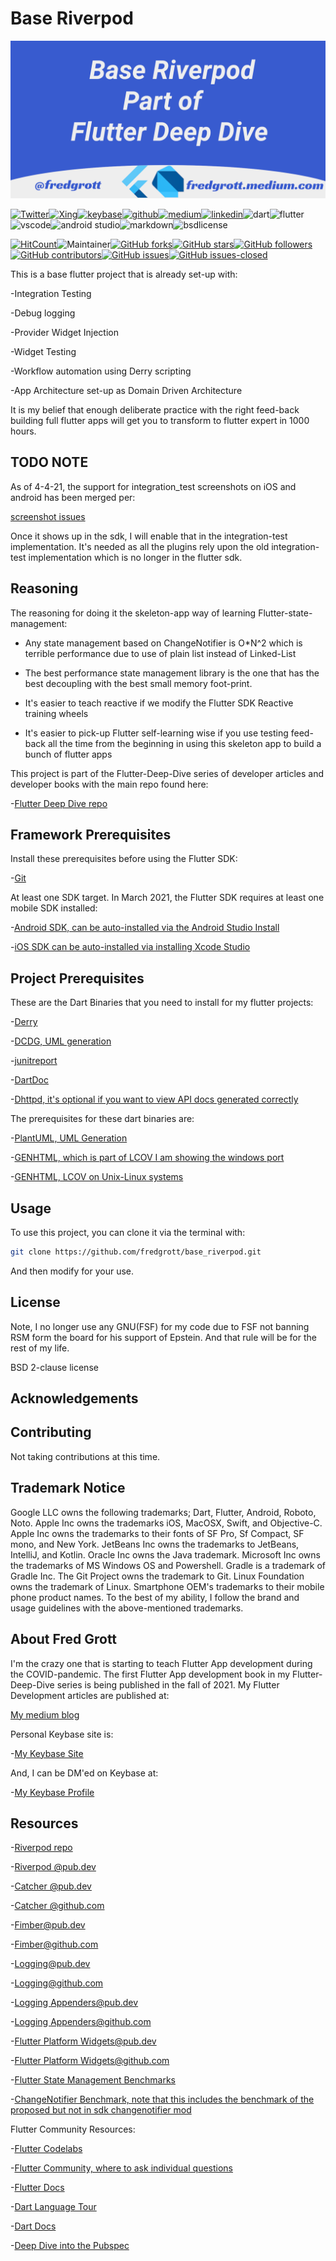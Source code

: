 # Base Riverpod

![git-repo-card](./media/git-repo-card.png)

[![Twitter](https://img.shields.io/badge/Twitter-1DA1F2?style=for-the-badge&logo=twitter&logoColor=white)](https://twitter.com/fredgrott)[![Xing](https://img.shields.io/badge/Xing-006567?style=for-the-badge&logo=xing&logoColor=white)](https://www.xing.com/profile/Fred_Grott/cv)[![keybase](https://img.shields.io/badge/Keybase-33A0FF?&style=for-the-badge&logo=keybase&logoColor=white)](https://keybase.io/fredgrott)[![github](https://img.shields.io/badge/GitHub-181717?style=for-the-badge&logo=github&logoColor=white)](https://github.com/fredgrott)[![medium](https://img.shields.io/badge/medium-%2312100E.svg?&style=for-the-badge&logo=medium&logoColor=white)](https://fredgrott.medium.com)[![linkedin](https://img.shields.io/badge/LinkedIn-0077B5?style=for-the-badge&logo=linkedin&logoColor=white)](https://www.linkedin.com/in/fredgrottstartupfluttermobileappdesigner/)![dart](https://img.shields.io/badge/dart-%230175C2.svg?&style=for-the-badge&logo=dart&logoColor=white)![flutter](https://img.shields.io/badge/Flutter%20-%2302569B.svg?&style=for-the-badge&logo=Flutter&logoColor=white)![vscode](https://img.shields.io/badge/VSCode-007ACC?&style=for-the-badge&logo=visual-studio-code&logoColor=white)![android studio](https://img.shields.io/badge/Android_Studio-3DDC84?&style=for-the-badge&logo=android-studio&logoColor=white)![markdown](https://img.shields.io/badge/Markdown-000000?&style=for-the-badge&logo=markdown&logoColor=white)![bsdlicense](https://img.shields.io/badge/-BSD_License-61DAFB?&logoColor=white&style=for-the-badge)

[![HitCount](http://hits.dwyl.com/fredgrott/base_riverpod.svg)](http://hits.dwyl.com/fredgrott/base_riverpod)![Maintainer](https://img.shields.io/badge/maintainer-theMaintainer-blue)[![GitHub forks](https://img.shields.io/github/forks/fredgrott/base_riverpod.svg?style=social&label=Fork&maxAge=2592000)](https://github.com/fredgrott/base_riverpod/network/)[![GitHub stars](https://img.shields.io/github/stars/fredgrott/base_riverpod.svg?style=social&label=Star&maxAge=2592000)](https://github.com/fredgrott/base_riverpod/stargazers/)[![GitHub followers](https://img.shields.io/github/followers/fredgrott.svg?style=social&label=Follow&maxAge=2592000)](https://github.com/fredgrott?tab=followers)[![GitHub contributors](https://img.shields.io/github/contributors/fredgrott/base_riverpod.svg)](https://github.com/fredgrott/base_riverpod/graphs/contributors/)[![GitHub issues](https://img.shields.io/github/issues/fredgrott/base_riverpod.svg)](https://github.com/fredgrott/base_riverpod/issues/)[![GitHub issues-closed](https://img.shields.io/github/issues-closed/fredgrott/base_riverpod.svg)](https://github.com/fredgrott/base_riverpod/issues?q=is%3Aissue+is%3Aclosed)

This is a base flutter project that is already set-up with:

-Integration Testing

-Debug logging

-Provider Widget Injection

-Widget Testing

-Workflow automation using Derry scripting

-App Architecture set-up as Domain Driven Architecture

It is my belief that enough deliberate practice with the right feed-back building full flutter apps will get you to transform to flutter expert in 1000 hours.

## TODO NOTE

As of 4-4-21, the support for integration_test screenshots on iOS and android has been merged per:

[screenshot issues](https://github.com/flutter/flutter/issues/51890)

Once it shows up in the sdk, I will enable that in the integration-test implementation. It's needed as all the plugins rely upon the old integration-test implementation which is no longer in the flutter sdk.

## Reasoning

The reasoning for doing it the skeleton-app way of learning Flutter-state-management:

- Any state management based on ChangeNotifier is O*N^2 which is terrible performance due to use of plain list instead of Linked-List

- The best performance state management library is the one that has the best decoupling with the best small memory foot-print.
  
- It's easier to teach reactive if we modify the Flutter SDK Reactive training wheels

- It's easier to pick-up Flutter self-learning wise if you use testing feed-back all the time from the beginning in using this skeleton app to build a bunch of flutter apps

This project is part of the Flutter-Deep-Dive series of developer articles and developer books with the main repo found here:

-[Flutter Deep Dive repo](https://github.com/fredgrott/flutterdeepdive)

## Framework Prerequisites

Install these prerequisites before using the Flutter SDK:

-[Git](https://git-scm.com/)

At least one SDK target. In March 2021, the Flutter SDK requires at least one mobile SDK installed:

-[Android SDK, can be auto-installed via the Android Studio Install](https://developer.android.com/studio)

-[iOS SDK can be auto-installed via installing Xcode Studio](https://developer.apple.com/xcode/)

## Project Prerequisites

These are the Dart Binaries that you need to install for my flutter projects:

-[Derry](https://pub.dev/packages/derry)

-[DCDG, UML generation](https://pub.dev/packages/dcdg)

-[junitreport](https://pub.dev/packages/junitreport)

-[DartDoc](https://pub.dev/packages/dartdoc)

-[Dhttpd, it's optional if you want to view API docs generated correctly](https://pub.dev/packages/dhttpd)

The prerequisites for these dart binaries are:

-[PlantUML, UML Generation](https://plantuml.com/)

-[GENHTML, which is part of LCOV I am showing the windows port](https://chocolatey.org/packages/lcov)

-[GENHTML, LCOV on Unix-Linux systems](http://ltp.sourceforge.net/coverage/lcov.php)

## Usage

To use this project, you can clone it via the terminal with:

```bash
git clone https://github.com/fredgrott/base_riverpod.git
```

And then modify for your use.

## License

Note, I no longer use any GNU(FSF) for my code due to FSF not banning RSM form the board for his support of Epstein. And that rule will be for the rest of my life.

BSD 2-clause license

## Acknowledgements

## Contributing

Not taking contributions at this time.

## Trademark Notice

Google LLC owns the following trademarks; Dart, Flutter, Android, Roboto, Noto. Apple Inc owns the trademarks iOS, MacOSX, Swift, and Objective-C. Apple Inc owns the trademarks to their fonts of SF Pro, Sf Compact, SF mono, and New York. JetBeans Inc owns the trademarks to JetBeans, IntelliJ, and Kotlin. Oracle Inc owns the Java trademark. Microsoft Inc owns the trademarks of MS Windows OS and Powershell. Gradle is a trademark of Gradle Inc. The Git Project owns the trademark to Git. Linux Foundation owns the trademark of Linux. Smartphone OEM's trademarks to their mobile phone product names. To the best of my ability, I follow the brand and usage guidelines with the above-mentioned trademarks.

## About Fred Grott

I'm the crazy one that is starting to teach Flutter App development during the COVID-pandemic. The first Flutter App development book in my Flutter-Deep-Dive series is being published in the fall of 2021. My Flutter Development articles are published at:

[My medium blog](https://fredgrott.medium.com)

Personal Keybase site is:

-[My Keybase Site](https://fredgrott.keybase.pub)

And, I can be DM'ed on Keybase at:

-[My Keybase Profile](https://keybase.io/fredgrott)

## Resources

-[Riverpod repo](https://github.com/rrousselGit/river_pod)

-[Riverpod @pub.dev](https://pub.dev/packages/riverpod)

-[Catcher @pub.dev](https://pub.dev/packages/catcher)

-[Catcher @github.com](https://github.com/jhomlala/catcher)

-[Fimber@pub.dev](https://pub.dev/packages/fimber)

-[Fimber@github.com](https://github.com/magillus/flutter-fimber)

-[Logging@pub.dev](https://pub.dev/packages/logging)

-[Logging@github.com](https://github.com/dart-lang/logging)

-[Logging Appenders@pub.dev](https://pub.dev/packages/logging_appenders)

-[Logging Appenders@github.com](https://github.com/hpoul/dart_logging_appenders)

-[Flutter Platform Widgets@pub.dev](https://pub.dev/packages/flutter_platform_widgets)

-[Flutter Platform Widgets@github.com](https://github.com/stryder-dev/flutter_platform_widgets)

-[Flutter State Management Benchmarks](https://github.com/jonataslaw/flutter_state_managers)

-[ChangeNotifier Benchmark, note that this includes the benchmark of the proposed but not in sdk changenotifier mod](https://github.com/knaeckeKami/changenotifier_benchmark)

Flutter Community Resources:

-[Flutter Codelabs](https://flutter.dev/docs/codelabs)

-[Flutter Community, where to ask individual questions](https://flutter.dev/community)

-[Flutter Docs](https://flutter.dev/docs)

-[Dart Language Tour](https://dart.dev/guides/language/language-tour)

-[Dart Docs](https://dart.dev/guides)

-[Deep Dive into the Pubspec](https://medium.com/flutter-community/deep-dive-into-the-pubspec-yaml-file-fb56ac8683b9)
